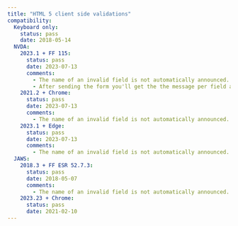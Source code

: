 ```yaml
---
title: "HTML 5 client side validations"
compatibility:
  Keyboard only:
    status: pass
    date: 2018-05-14
  NVDA:
    2023.1 + FF 115:
      status: pass
      date: 2023-07-13
      comments:
        - The name of an invalid field is not automatically announced. This is nasty, but the user can find this information manually.
        - After sending the form you'll get the the message per field at the first time when it is focused.
    2021.2 + Chrome:
      status: pass
      date: 2023-07-13
      comments:
        - The name of an invalid field is not automatically announced. This is nasty, but the user can find this information manually. After sending the form you'll get the the message per field at the first time when it is focused.
    2023.1 + Edge:
      status: pass
      date: 2023-07-13
      comments:
        - The name of an invalid field is not automatically announced. This is nasty, but the user can find this information manually. After sending the form you'll get the the message per field at the first time when it is focused.
  JAWS:
    2018.3 + FF ESR 52.7.3:
      status: pass
      date: 2018-05-07
      comments:
        - The name of an invalid field is not automatically announced. This is nasty, but the user can find this information manually.
    2023.23 + Chrome:
      status: pass
      date: 2021-02-10
---
```

